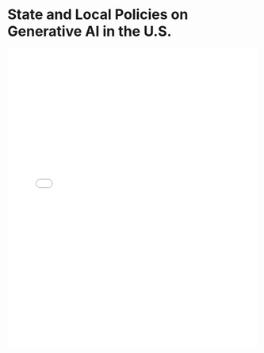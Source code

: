 # State and Local Policies on Generative AI in the U.S.

<embed src="State and Local Policies on Generative AI in the U.S..pdf" type="application/pdf" width="100%" height="600px">
